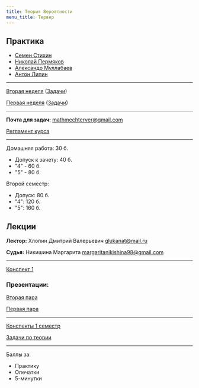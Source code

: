 ```yaml
---
title: Теория Вероятности
menu_title: Тервер
---
```


## Практика

* [Семен Стихин](https://t.me/samstikhin)
* [Николай Пермяков](https://t.me/Envoy_of_Darkness)
* [Александр Муллабаев](https://t.me/Programmer007)
* [Антон Липин](https://t.me/antonlipin)

---

[Вторая неделя](practice/2_solved) ([Задачи](practice/2))

[Первая неделя](practice/1_solved) ([Задачи](practice/1))

---

**Почта для задач:** mathmechterver@gmail.com

[Регламент курса](https://docs.google.com/document/d/11hwt5iI8w8OMd6HvdSK6FvEmuNv0xnQ3ynRbrenP8DI/edit)

---

Домашняя работа: 30 б.

- Допуск к зачету: 40 б.
- "4" - 60 б.
- "5" - 80 б.

Второй семестр:

- Допуск: 80 б.
- "4": 120 б.
- "5": 160 б.



## Лекции

**Лектор:** Хлопин Дмитрий Валерьевич glukanat@mail.ru

**Судья:** Никишина Маргарита margaritanikishina98@gmail.com

---

[Конспект 1](lectures/1)



### Презентации:

[Вторая пара](files/лекция2.pdf)

[Первая пара](files/лекция1.pdf)

---

[Конспекты 1 семестр](files/конспект1.pdf)

[Задачи по теории](files/teor_problems.pdf)

---

Баллы за:

* Практику
* Опечатки
* 5-минутки